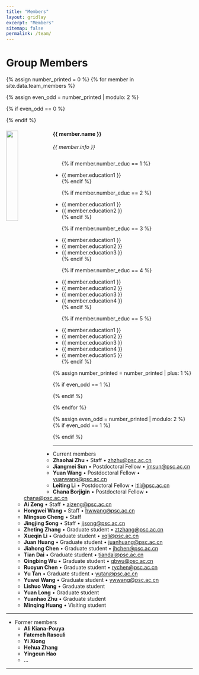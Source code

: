 ```yaml
---
title: "Members"
layout: gridlay
excerpt: "Members"
sitemap: false
permalink: /team/
---
```


# Group Members

<div class="col-sm-1"></div>

{% assign number_printed = 0 %}
{% for member in site.data.team_members %}

{% assign even_odd = number_printed | modulo: 2 %}

{% if even_odd == 0 %}
<div class="row">
{% endif %}

<div class="col-sm-6 clearfix">
  <img src="{{ site.url }}{{ site.baseurl }}/images/teampic/{{ member.photo }}" class="img-responsive" width="25%" style="float: left" />
  <h4>{{ member.name }}</h4>
  <i>{{ member.info }}</i>
  <ul style="overflow: hidden">

  {% if member.number_educ == 1 %}
  <li> {{ member.education1 }} </li>
  {% endif %}

  {% if member.number_educ == 2 %}
  <li> {{ member.education1 }} </li>
  <li> {{ member.education2 }} </li>
  {% endif %}

  {% if member.number_educ == 3 %}
  <li> {{ member.education1 }} </li>
  <li> {{ member.education2 }} </li>
  <li> {{ member.education3 }} </li>
  {% endif %}

  {% if member.number_educ == 4 %}
  <li> {{ member.education1 }} </li>
  <li> {{ member.education2 }} </li>
  <li> {{ member.education3 }} </li>
  <li> {{ member.education4 }} </li>
  {% endif %}

  {% if member.number_educ == 5 %}
  <li> {{ member.education1 }} </li>
  <li> {{ member.education2 }} </li>
  <li> {{ member.education3 }} </li>
  <li> {{ member.education4 }} </li>
  <li> {{ member.education5 }} </li>
  {% endif %}

  </ul>
</div>

{% assign number_printed = number_printed | plus: 1 %}

{% if even_odd == 1 %}
</div>
{% endif %}

{% endfor %}

{% assign even_odd = number_printed | modulo: 2 %}
{% if even_odd == 1 %}
</div>
{% endif %}

---

<div class="col-sm-1"></div>

<div class="col-sm-9 clearfix">



- Current members
  - **Zhaohai Zhu** • Staff • <zhzhu@psc.ac.cn>
  - **Jiangmei Sun** • Postdoctoral Fellow • <jmsun@psc.ac.cn>
  - **Yuan Wang** • Postdoctoral Fellow • <yuanwang@psc.ac.cn>
  - **Leiting Li** • Postdoctoral Fellow • <ltli@psc.ac.cn>
  - **Chana Borjigin** • Postdoctoral Fellow • <chana@psc.ac.cn>
  - **Ai Zeng** • Staff • <aizeng@psc.ac.cn>
  - **Hongwei Wang** • Staff • <hwwang@psc.ac.cn>
  - **Mingsuo Cheng** • Staff
  - **Jingjing Song** • Staff • <jjsong@psc.ac.cn>
  - **Zheting Zhang** • Graduate student • <ztzhang@psc.ac.cn>
  - **Xueqin Li** • Graduate student • <xqli@psc.ac.cn>
  - **Juan Huang** • Graduate student • <juanhuang@psc.ac.cn>
  - **Jiahong Chen** • Graduate student • <jhchen@psc.ac.cn>
  - **Tian Dai** • Graduate student • <tiandai@psc.ac.cn>
  - **Qingbing Wu** • Graduate student • <qbwu@psc.ac.cn>
  - **Ruoyun Chen** • Graduate student • <rychen@psc.ac.cn>
  - **Yu Tan** • Graduate student • <yutan@psc.ac.cn>
  - **Yuwei Wang** • Graduate student • <ywwang@psc.ac.cn>
  - **Lishuo Wang** • Graduate student
  - **Yuan Long** • Graduate student
  - **Yuanhao Zhu** • Graduate student
  - **Minqing Huang** • Visiting student

---

- Former members
  - **Ali Kiana-Pouya**
  - **Fatemeh Rasouli**
  - **Yi Xiong**
  - **Hehua Zhang**
  - **Yingcun Hao**
  - ...

</div>
<div class="col-sm-2"></div>

---
